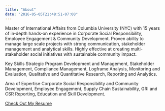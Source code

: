 ```yaml
---
title: "About"
date: "2016-05-05T21:48:51-07:00"
---
```


Master of International Affairs from Columbia University (NYC) with 15 years of in‐depth hands‐on experience in Corporate Social Responsibility, Employee Engagement & Community Development. Proven ability to manage large scale projects with strong communication, stakeholder management and analytical skills. Highly effective at creating multi- stakeholder social initiatives with sustainable community impact.

Key Skills
Strategic Program Development and Management, Stakeholder Management, Compliance Management, Logframe Analysis, Monitoring and Evaluation, Qualitative and Quantitative Research, Reporting and Analytics. 

Area of Expertise
Corporate Social Responsibility and Community Development, Employee Engagement, Supply Chain Sustainability, GRI and CSR Reporting, Education and Skill Development.


[Check Out My Resume](http://onkarsingh.rbind.io/2018/11/25/resume-onkar-singh/)